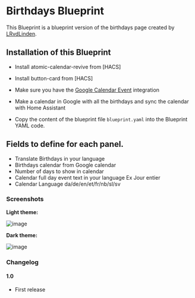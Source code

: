 # Birthdays Blueprint

This Blueprint is a blueprint version of the birthdays page created by [LRvdLinden](https://github.com/dwainscheeren/dwains-dashboard-addons/tree/for-dd-2.0/more_page/birthdays).

## Installation of this Blueprint
- Install atomic-calendar-revive from [HACS]
- Install button-card from [HACS]

- Make sure you have the [Google Calendar Event](https://www.home-assistant.io/integrations/google/) integration

- Make a calendar in Google with all the birthdays and sync the calendar with Home Assistant

- Copy the content of the blueprint file `blueprint.yaml` into the Blueprint YAML code.

 ## Fields to define for each panel.
 - Translate Birthdays in your language
 - Birthdays calendar from Google calendar 
 - Number of days to show in calendar 
 - Calendar full day event text in your language Ex Jour entier
 - Calendar Language da/de/en/et/fr/nb/sl/sv   

### Screenshots
**Light theme:**<br>

![image](https://user-images.githubusercontent.com/83040228/162754689-a985a791-07d9-4f6a-9170-4149cd1d33fc.png)

**Dark theme:**<br>

![image](https://user-images.githubusercontent.com/83040228/162754747-9316813c-ba86-43b2-9e5e-2d1c6d08c766.png)

### Changelog
#### 1.0
- First release
